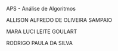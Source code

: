 APS - Análise de Algoritmos

ALLISON ALFREDO DE OLIVEIRA SAMPAIO

MARA LUCI LEITE GOULART

RODRIGO PAULA DA SILVA	